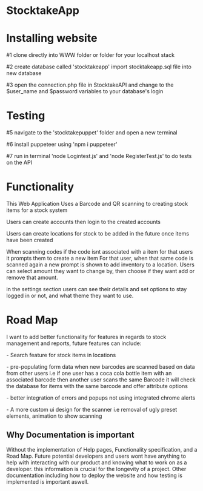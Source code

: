 # StocktakeApp

<h1>Installing website</h1>

#1 clone directly into WWW folder or folder for your localhost stack

#2 create database called 'stocktakeapp' import stocktakeapp.sql file into new database

#3 open the connection.php file in StocktakeAPI and change to the $user_name and $password variables to your database's login



<h1>Testing</h1>

#5 navigate to the 'stocktakepuppet' folder and open a new terminal

#6 install puppeteer using 'npm i puppeteer'

#7 run in terminal 'node Logintest.js' and 'node RegisterTest.js' to do tests on the API

<h1>Functionality</h1>

This Web Application Uses a Barcode and QR scanning to creating stock items for a stock system

Users can create accounts then login to the created accounts

Users can create locations for stock to be added in the future once items have been created

When scanning codes if the code isnt associated with a item for that users it prompts them to create a new item
For that user, when that same code is scanned again a new prompt is shown to add inventory to a location.
Users can select amount they want to change by, then choose if they want add or remove that amount.

in the settings section users can see their details and set options to stay logged in or not,
and what theme they want to use.

<h1>Road Map</h1>

I want to add better functionality for features in regards to stock management and reports, future features can include:
	<p>- Search feature for stock items in locations</p>
	<p>- pre-populating form data when new barcodes are scanned based on data from other users 
	  i.e if one user has a coca cola bottle item with an associated barcode then another user scans the same
	  Barcode it will check the database for items with the same barcode and offer attribute options</p>
	<p>- better integration of errors and popups not using integrated chrome alerts</p>
	<p>- A more custom ui design for the scanner i.e removal of ugly preset elements, animation to show scanning</p>


<h2>Why Documentation is important</h2>
<p>
	Without the implementation of Help pages, Functionality specification, and a Road Map.
	Future potential developers and users wont have anything to help with interacting with our product
	and knowing what to work on as a developer. this information is crucial for the longevity of a project.
	Other documentation including how to deploy the website and how testing is implemented is important aswell.
</p>
